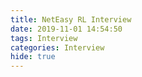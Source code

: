 ```yaml
---
title: NetEasy RL Interview
date: 2019-11-01 14:54:50
tags: Interview
categories: Interview
hide: true
---
```

